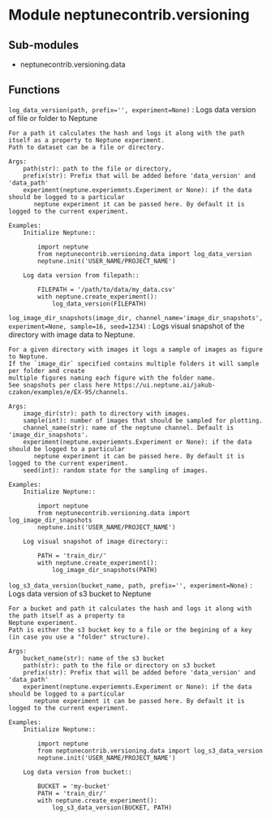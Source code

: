 Module neptunecontrib.versioning
================================

Sub-modules
-----------
* neptunecontrib.versioning.data

Functions
---------

    
`log_data_version(path, prefix='', experiment=None)`
:   Logs data version of file or folder to Neptune
    
    For a path it calculates the hash and logs it along with the path itself as a property to Neptune experiment.
    Path to dataset can be a file or directory.
    
    Args:
        path(str): path to the file or directory,
        prefix(str): Prefix that will be added before 'data_version' and 'data_path'
        experiment(neptune.experiemnts.Experiment or None): if the data should be logged to a particular
           neptune experiment it can be passed here. By default it is logged to the current experiment.
    
    Examples:
        Initialize Neptune::
    
            import neptune
            from neptunecontrib.versioning.data import log_data_version
            neptune.init('USER_NAME/PROJECT_NAME')
    
        Log data version from filepath::
    
            FILEPATH = '/path/to/data/my_data.csv'
            with neptune.create_experiment():
                log_data_version(FILEPATH)

    
`log_image_dir_snapshots(image_dir, channel_name='image_dir_snapshots', experiment=None, sample=16, seed=1234)`
:   Logs visual snapshot of the directory with image data to Neptune.
    
    For a given directory with images it logs a sample of images as figure to Neptune.
    If the `image_dir` specified contains multiple folders it will sample per folder and create
    multiple figures naming each figure with the folder name.
    See snapshots per class here https://ui.neptune.ai/jakub-czakon/examples/e/EX-95/channels.
    
    Args:
        image_dir(str): path to directory with images.
        sample(int): number of images that should be sampled for plotting.
        channel_name(str): name of the neptune channel. Default is 'image_dir_snapshots'.
        experiment(neptune.experiemnts.Experiment or None): if the data should be logged to a particular
           neptune experiment it can be passed here. By default it is logged to the current experiment.
        seed(int): random state for the sampling of images.
    
    Examples:
        Initialize Neptune::
    
            import neptune
            from neptunecontrib.versioning.data import log_image_dir_snapshots
            neptune.init('USER_NAME/PROJECT_NAME')
    
        Log visual snapshot of image directory::
    
            PATH = 'train_dir/'
            with neptune.create_experiment():
                log_image_dir_snapshots(PATH)

    
`log_s3_data_version(bucket_name, path, prefix='', experiment=None)`
:   Logs data version of s3 bucket to Neptune
    
    For a bucket and path it calculates the hash and logs it along with the path itself as a property to
    Neptune experiment.
    Path is either the s3 bucket key to a file or the begining of a key (in case you use a "folder" structure).
    
    Args:
        bucket_name(str): name of the s3 bucket
        path(str): path to the file or directory on s3 bucket
        prefix(str): Prefix that will be added before 'data_version' and 'data_path'
        experiment(neptune.experiemnts.Experiment or None): if the data should be logged to a particular
           neptune experiment it can be passed here. By default it is logged to the current experiment.
    
    Examples:
        Initialize Neptune::
    
            import neptune
            from neptunecontrib.versioning.data import log_s3_data_version
            neptune.init('USER_NAME/PROJECT_NAME')
    
        Log data version from bucket::
    
            BUCKET = 'my-bucket'
            PATH = 'train_dir/'
            with neptune.create_experiment():
                log_s3_data_version(BUCKET, PATH)